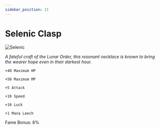 ```yaml
---
sidebar_position: 21
---
```


# Selenic Clasp

![Selenic](https://vwiki.valorserver.com/api/item/picture/selenic%20clasp)

<i>A fateful craft of the Lunar Order, this resonant necklace is known to bring the wearer hope even in their darkest hour.</i>

    +40 Maximum HP
    
    +50 Maximum MP
    
    +5 Attack
    
    +10 Speed
    
    +10 Luck
    
    +1 Mana Leech
    
Fame Bonus: 8%
